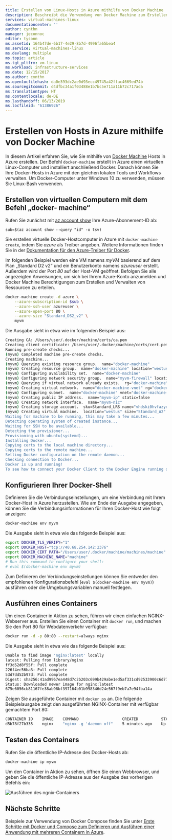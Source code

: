 ```yaml
---
title: Erstellen von Linux-Hosts in Azure mithilfe von Docker Machine | Microsoft-Dokumentation
description: Beschreibt die Verwendung von Docker Machine zum Erstellen von Docker-Hosts in Azure.
services: virtual-machines-linux
documentationcenter: ''
author: cynthn
manager: jeconnoc
editor: tysonn
ms.assetid: 164b47de-6b17-4e29-8b7d-4996fa65bea4
ms.service: virtual-machines-linux
ms.devlang: multiple
ms.topic: article
ms.tgt_pltfrm: vm-linux
ms.workload: infrastructure-services
ms.date: 12/15/2017
ms.author: cynthn
ms.openlocfilehash: da0e393dc2ae0d93ecc49745a42ffac4669ed74b
ms.sourcegitcommit: d4dfbc34a1f03488e1b7bc5e711a11b72c717ada
ms.translationtype: HT
ms.contentlocale: de-DE
ms.lasthandoff: 06/13/2019
ms.locfileid: "61386926"
---
```

# <a name="how-to-use-docker-machine-to-create-hosts-in-azure"></a>Erstellen von Hosts in Azure mithilfe von Docker Machine
In diesem Artikel erfahren Sie, wie Sie mithilfe von [Docker Machine](https://docs.docker.com/machine/) Hosts in Azure erstellen. Der Befehl `docker-machine` erstellt in Azure einen virtuellen Linux-Computer und installiert anschließend Docker. Danach können Sie Ihre Docker-Hosts in Azure mit den gleichen lokalen Tools und Workflows verwalten. Um Docker-Computer unter Windows 10 zu verwenden, müssen Sie Linux-Bash verwenden.

## <a name="create-vms-with-docker-machine"></a>Erstellen von virtuellen Computern mit dem Befehl „docker- machine“
Rufen Sie zunächst mit [az account show](/cli/azure/account) Ihre Azure-Abonnement-ID ab:

```azurecli
sub=$(az account show --query "id" -o tsv)
```

Sie erstellen virtuelle Docker-Hostcomputer in Azure mit `docker-machine create`, indem Sie *azure* als Treiber angeben. Weitere Informationen finden Sie in der [Dokumentation für den Azure-Treiber für Docker](https://docs.docker.com/machine/drivers/azure/).

Im folgenden Beispiel werden eine VM namens *myVM* basierend auf dem Plan „Standard D2 v2“ und ein Benutzerkonto namens *azureuser* erstellt. Außerdem wird der Port *80* auf der Host-VM geöffnet. Befolgen Sie alle angezeigten Anweisungen, um sich bei Ihrem Azure-Konto anzumelden und Docker Machine Berechtigungen zum Erstellen und Verwalten von Ressourcen zu erteilen.

```bash
docker-machine create -d azure \
    --azure-subscription-id $sub \
    --azure-ssh-user azureuser \
    --azure-open-port 80 \
    --azure-size "Standard_DS2_v2" \
    myvm
```

Die Ausgabe sieht in etwa wie im folgenden Beispiel aus:

```bash
Creating CA: /Users/user/.docker/machine/certs/ca.pem
Creating client certificate: /Users/user/.docker/machine/certs/cert.pem
Running pre-create checks...
(myvm) Completed machine pre-create checks.
Creating machine...
(myvm) Querying existing resource group.  name="docker-machine"
(myvm) Creating resource group.  name="docker-machine" location="westus"
(myvm) Configuring availability set.  name="docker-machine"
(myvm) Configuring network security group.  name="myvm-firewall" location="westus"
(myvm) Querying if virtual network already exists.  rg="docker-machine" location="westus" name="docker-machine-vnet"
(myvm) Creating virtual network.  name="docker-machine-vnet" rg="docker-machine" location="westus"
(myvm) Configuring subnet.  name="docker-machine" vnet="docker-machine-vnet" cidr="192.168.0.0/16"
(myvm) Creating public IP address.  name="myvm-ip" static=false
(myvm) Creating network interface.  name="myvm-nic"
(myvm) Creating storage account.  sku=Standard_LRS name="vhdski0hvfazyd8mn991cg50" location="westus"
(myvm) Creating virtual machine.  location="westus" size="Standard_A2" username="azureuser" osImage="canonical:UbuntuServer:16.04.0-LTS:latest" name="myvm
Waiting for machine to be running, this may take a few minutes...
Detecting operating system of created instance...
Waiting for SSH to be available...
Detecting the provisioner...
Provisioning with ubuntu(systemd)...
Installing Docker...
Copying certs to the local machine directory...
Copying certs to the remote machine...
Setting Docker configuration on the remote daemon...
Checking connection to Docker...
Docker is up and running!
To see how to connect your Docker Client to the Docker Engine running on this virtual machine, run: docker-machine env myvm
```

## <a name="configure-your-docker-shell"></a>Konfigurieren Ihrer Docker-Shell
Definieren Sie die Verbindungseinstellungen, um eine Verbindung mit Ihrem Docker-Host in Azure herzustellen. Wie am Ende der Ausgabe angegeben, können Sie die Verbindungsinformationen für Ihren Docker-Host wie folgt anzeigen: 

```bash
docker-machine env myvm
```

Die Ausgabe sieht in etwa wie das folgende Beispiel aus:

```bash
export DOCKER_TLS_VERIFY="1"
export DOCKER_HOST="tcp://40.68.254.142:2376"
export DOCKER_CERT_PATH="/Users/user/.docker/machine/machines/machine"
export DOCKER_MACHINE_NAME="machine"
# Run this command to configure your shell:
# eval $(docker-machine env myvm)
```

Zum Definieren der Verbindungseinstellungen können Sie entweder den empfohlenen Konfigurationsbefehl (`eval $(docker-machine env myvm)`) ausführen oder die Umgebungsvariablen manuell festlegen. 

## <a name="run-a-container"></a>Ausführen eines Containers
Um einen Container in Aktion zu sehen, führen wir einen einfachen NGINX-Webserver aus. Erstellen Sie einen Container mit `docker run`, und machen Sie den Port 80 für Webdatenverkehr verfügbar:

```bash
docker run -d -p 80:80 --restart=always nginx
```

Die Ausgabe sieht in etwa wie das folgende Beispiel aus:

```bash
Unable to find image 'nginx:latest' locally
latest: Pulling from library/nginx
ff3d52d8f55f: Pull complete
226f4ec56ba3: Pull complete
53d7dd52b97d: Pull complete
Digest: sha256:41ad9967ea448d7c2b203c699b429abe1ed5af331cd92533900c6d77490e0268
Status: Downloaded newer image for nginx:latest
675e6056cb81167fe38ab98bf397164b01b998346d24e567f9eb7a7e94fba14a
```

Zeigen Sie ausgeführte Container mit `docker ps` an. Die folgende Beispielausgabe zeigt den ausgeführten NGINX-Container mit verfügbar gemachtem Port 80:

```bash
CONTAINER ID    IMAGE    COMMAND                   CREATED          STATUS          PORTS                          NAMES
d5b78f27b335    nginx    "nginx -g 'daemon off"    5 minutes ago    Up 5 minutes    0.0.0.0:80->80/tcp, 443/tcp    festive_mirzakhani
```

## <a name="test-the-container"></a>Testen des Containers
Rufen Sie die öffentliche IP-Adresse des Docker-Hosts ab:


```bash
docker-machine ip myvm
```

Um den Container in Aktion zu sehen, öffnen Sie einen Webbrowser, und geben Sie die öffentliche IP-Adresse aus der Ausgabe des vorherigen Befehls ein:

![Ausführen des ngnix-Containers](./media/docker-machine/nginx.png)

## <a name="next-steps"></a>Nächste Schritte
Beispiele zur Verwendung von Docker Compose finden Sie unter [Erste Schritte mit Docker und Compose zum Definieren und Ausführen einer Anwendung mit mehreren Containern in Azure](docker-compose-quickstart.md).
